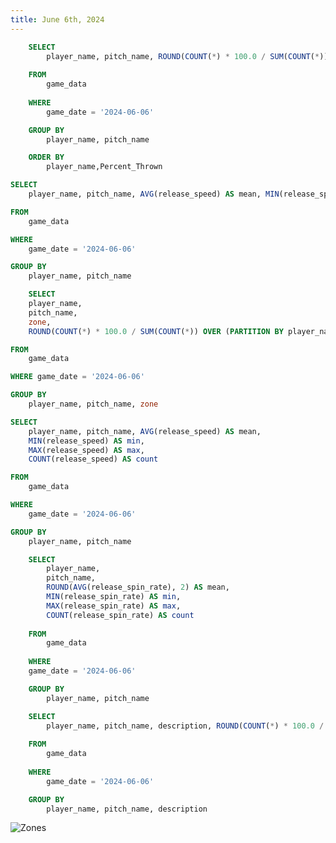 ```yaml
---
title: June 6th, 2024
---
```



```sql pitch_type_perc
    SELECT 
        player_name, pitch_name, ROUND(COUNT(*) * 100.0 / SUM(COUNT(*)) OVER (PARTITION BY player_name), 2) AS Percent_Thrown
    
    FROM 
        game_data 
    
    WHERE 
        game_date = '2024-06-06'

    GROUP BY 
        player_name, pitch_name

    ORDER BY 
        player_name,Percent_Thrown
```

```sql pitch_speed_agg
SELECT 
    player_name, pitch_name, AVG(release_speed) AS mean, MIN(release_speed) AS min, MAX(release_speed) AS max, COUNT(release_speed) AS count

FROM 
    game_data

WHERE 
    game_date = '2024-06-06'

GROUP BY 
    player_name, pitch_name
```

```sql pitch_zone
    SELECT 
    player_name, 
    pitch_name, 
    zone, 
    ROUND(COUNT(*) * 100.0 / SUM(COUNT(*)) OVER (PARTITION BY player_name, pitch_name), 2) AS proportion

FROM 
    game_data

WHERE game_date = '2024-06-06'

GROUP BY 
    player_name, pitch_name, zone

```

```sql pitch_speed
SELECT 
    player_name, pitch_name, AVG(release_speed) AS mean, 
    MIN(release_speed) AS min, 
    MAX(release_speed) AS max, 
    COUNT(release_speed) AS count

FROM 
    game_data

WHERE 
    game_date = '2024-06-06'

GROUP BY 
    player_name, pitch_name
```

```sql pitch_spin
    SELECT 
        player_name, 
        pitch_name, 
        ROUND(AVG(release_spin_rate), 2) AS mean, 
        MIN(release_spin_rate) AS min, 
        MAX(release_spin_rate) AS max, 
        COUNT(release_spin_rate) AS count 
    
    FROM 
        game_data 
    
    WHERE 
    game_date = '2024-06-06'

    GROUP BY 
        player_name, pitch_name
```

```sql pitch_result
    SELECT 
        player_name, pitch_name, description, ROUND(COUNT(*) * 100.0 / SUM(COUNT(*)) OVER (PARTITION BY player_name, pitch_name), 2) || '%' AS proportion
    
    FROM 
        game_data
    
    WHERE 
        game_date = '2024-06-06'

    GROUP BY 
        player_name, pitch_name, description
```

<DataTable data={pitch_type_perc} groupBy=player_name groupsOpen=false>
 	<Column id=player_name/> 
	<Column id=pitch_name totalAgg=""/> 
	<Column id=Percent_Thrown totalAgg=""/> 
</DataTable>


<BarChart 
    data={pitch_type_perc}
    x=player_name
    y=Percent_Thrown
    series=pitch_name
    sort=false
    type=grouped
/>

![Zones](/zones.png)


<DataTable data={pitch_zone} groupBy=player_name groupsOpen=false>
 	<Column id=player_name/> 
	<Column id=pitch_name totalAgg=""/> 
	<Column id=zone totalAgg=""/>
    <Column id=proportion totalAgg=""/>
</DataTable>

<DataTable data={pitch_speed} groupBy=player_name groupsOpen=false>
 	<Column id=player_name/> 
	<Column id=pitch_name totalAgg=""/> 
	<Column id=mean totalAgg=""/>
    <Column id=min totalAgg=""/>
    <Column id=max totalAgg=""/>
    <Column id=count totalAgg=""/>
</DataTable>

<DataTable data={pitch_spin} groupBy=player_name groupsOpen=false>
 	<Column id=player_name/> 
	<Column id=pitch_name totalAgg=""/> 
	<Column id=mean totalAgg=""/>
    <Column id=min totalAgg=""/>
    <Column id=max totalAgg=""/>
    <Column id=count totalAgg=""/>
</DataTable>

<DataTable data={pitch_result} groupBy=player_name groupsOpen=false>
 	<Column id=player_name/> 
	<Column id=pitch_name totalAgg=""/> 
	<Column id=description totalAgg=""/>
    <Column id=proportion totalAgg=""/>
</DataTable>


